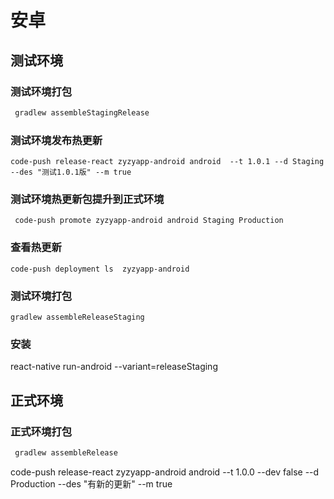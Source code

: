 # 安卓

## 测试环境

### 测试环境打包
 ```bash
  gradlew assembleStagingRelease
 ```
 ### 测试环境发布热更新
```
code-push release-react zyzyapp-android android  --t 1.0.1 --d Staging --des "测试1.0.1版" --m true
```
 ### 测试环境热更新包提升到正式环境
 ```
  code-push promote zyzyapp-android android Staging Production
 ```
 ### 查看热更新
 ```
 code-push deployment ls  zyzyapp-android
 ```
 ### 测试环境打包
  ```
 gradlew assembleReleaseStaging
 ```
 ### 安装
  react-native run-android --variant=releaseStaging
 ## 正式环境
 
### 正式环境打包
 ```bash
  gradlew assembleRelease
 ```
code-push release-react zyzyapp-android android  --t 1.0.0 --dev false --d Production  --des "有新的更新" --m true



